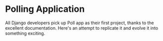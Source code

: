 # Polling Application
All Django developers pick up Poll app as their first project, thanks to the excellent documentation. Here's an attempt to replicate it
and evolve it into something exciting.
